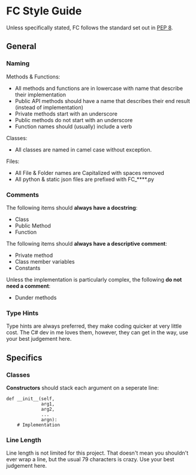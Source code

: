 # FC Style Guide
Unless specifically stated, FC follows the standard set out in [PEP 8](https://peps.python.org/pep-0008/#introduction).

## General
### Naming
Methods & Functions:
- All methods and functions are in lowercase with name that describe their implementation
- Public API methods should have a name that describes their end result (instead of implementation)
- Private methods start with an underscore
- Public methods do not start with an underscore
- Function names should (usually) include a verb

Classes:
- All classes are named in camel case without exception.

Files:
- All File & Folder names are Capitalized with spaces removed
- All python & static json files are prefixed with FC_****.py

### Comments
The following items should **always have a docstring**:
- Class
- Public Method
- Function

The following items should **always have a descriptive comment**:
- Private method
- Class member variables
- Constants

Unless the implementation is particularly complex, the following **do not need a comment**:
- Dunder methods

### Type Hints
Type hints are always preferred, they make coding quicker at very little cost. The C# dev in me loves them, however, they can get in the way, use your best judgement here.

## Specifics
### Classes
**Constructors** should stack each argument on a seperate line:
```
def __init__(self,
             arg1,
             arg2,
             ...
             argn):
    # Implementation
```

### Line Length
Line length is not limited for this project. That doesn't mean you shouldn't ever wrap a line, but the usual 79 characters is crazy. Use your best judgement here.